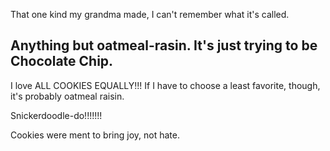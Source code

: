 
That one kind my grandma made, I can't remember what it's called.

## Anything but oatmeal-rasin. It's just trying to be Chocolate Chip.

I love ALL COOKIES EQUALLY!!!
If I have to choose a least favorite, though, it's probably oatmeal raisin.

Snickerdoodle-do!!!!!!!

Cookies were ment to bring joy, not hate.

